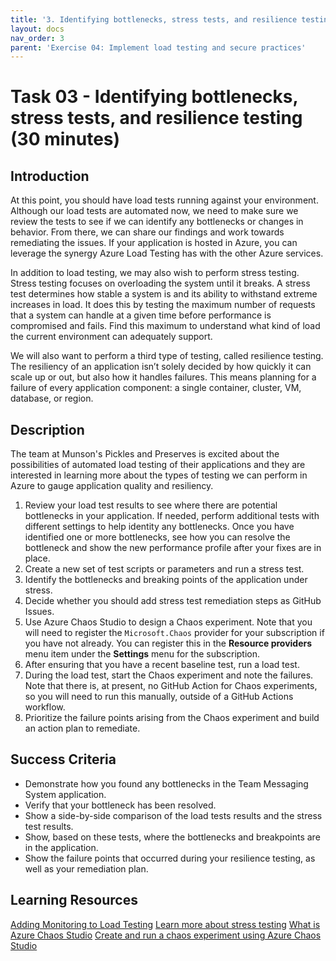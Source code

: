 ```yaml
---
title: '3. Identifying bottlenecks, stress tests, and resilience testing'
layout: docs
nav_order: 3
parent: 'Exercise 04: Implement load testing and secure practices'
---
```


# Task 03 - Identifying bottlenecks, stress tests, and resilience testing (30 minutes)

## Introduction

At this point, you should have load tests running against your environment. Although our load tests are automated now, we need to make sure we review the tests to see if we can identify any bottlenecks or changes in behavior.  From there, we can share our findings and work towards remediating the issues.  If your application is hosted in Azure, you can leverage the synergy Azure Load Testing has with the other Azure services.

In addition to load testing, we may also wish to perform stress testing. Stress testing focuses on overloading the system until it breaks. A stress test determines how stable a system is and its ability to withstand extreme increases in load. It does this by testing the maximum number of requests that a system can handle at a given time before performance is compromised and fails. Find this maximum to understand what kind of load the current environment can adequately support.

We will also want to perform a third type of testing, called resilience testing. The resiliency of an application isn’t solely decided by how quickly it can scale up or out, but also how it handles failures. This means planning for a failure of every application component: a single container, cluster, VM, database, or region.

## Description

The team at Munson's Pickles and Preserves is excited about the possibilities of automated load testing of their applications and they are interested in learning more about the types of testing we can perform in Azure to gauge application quality and resiliency.

1. Review your load test results to see where there are potential bottlenecks in your application.  If needed, perform additional tests with different settings to help identity any bottlenecks.  Once you have identified one or more bottlenecks, see how you can resolve the bottleneck and show the new performance profile after your fixes are in place.
2. Create a new set of test scripts or parameters and run a stress test.
3. Identify the bottlenecks and breaking points of the application under stress.
4. Decide whether you should add stress test remediation steps as GitHub Issues.
5. Use Azure Chaos Studio to design a Chaos experiment. Note that you will need to register the `Microsoft.Chaos` provider for your subscription if you have not already. You can register this in the **Resource providers** menu item under the **Settings** menu for the subscription.
6. After ensuring that you have a recent baseline test, run a load test.
7. During the load test, start the Chaos experiment and note the failures. Note that there is, at present, no GitHub Action for Chaos experiments, so you will need to run this manually, outside of a GitHub Actions workflow.
8. Prioritize the failure points arising from the Chaos experiment and build an action plan to remediate.

## Success Criteria

- Demonstrate how you found any bottlenecks in the Team Messaging System application.
- Verify that your bottleneck has been resolved.
- Show a side-by-side comparison of the load tests results and the stress test results.
- Show, based on these tests, where the bottlenecks and breakpoints are in the application.
- Show the failure points that occurred during your resilience testing, as well as your remediation plan.

## Learning Resources

[Adding Monitoring to Load Testing](https://docs.microsoft.com/en-us/azure/load-testing/how-to-appservice-insights)
[Learn more about stress testing](https://docs.microsoft.com/en-us/azure/architecture/framework/scalability/performance-test#stress-testing)
[What is Azure Chaos Studio](https://docs.microsoft.com/en-us/azure/chaos-studio/chaos-studio-overview)
[Create and run a chaos experiment using Azure Chaos Studio](https://learn.microsoft.com/en-us/azure/chaos-studio/chaos-studio-quickstart-azure-portal)
